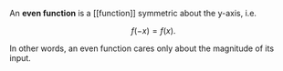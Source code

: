 An **even function** is a [[function]] symmetric about the y-axis, i.e. 

$$
f(-x) = f(x).
$$

In other words, an even function cares only about the magnitude of its input.